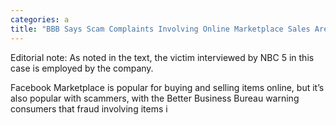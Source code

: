 ```yaml
---
categories: a
title: "BBB Says Scam Complaints Involving Online Marketplace Sales Are on The Rise"
---
```


Editorial note: As noted in the text, the victim interviewed by NBC 5 in this case is employed by the company. 



Facebook Marketplace is popular for buying and selling items online, but it’s also popular with scammers, with the Better Business Bureau warning consumers that fraud involving items i
